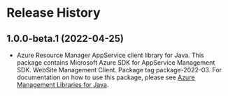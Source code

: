 # Release History

## 1.0.0-beta.1 (2022-04-25)

- Azure Resource Manager AppService client library for Java. This package contains Microsoft Azure SDK for AppService Management SDK. WebSite Management Client. Package tag package-2022-03. For documentation on how to use this package, please see [Azure Management Libraries for Java](https://aka.ms/azsdk/java/mgmt).
